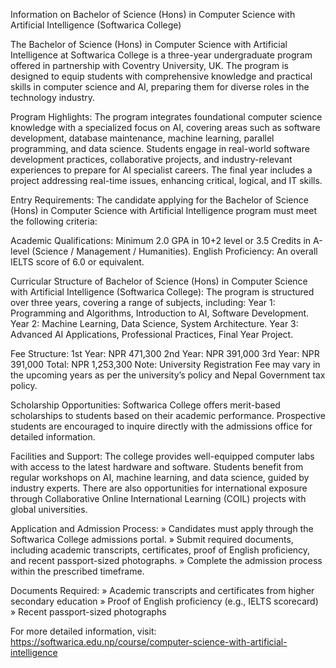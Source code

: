 Information on Bachelor of Science (Hons) in Computer Science with Artificial Intelligence (Softwarica College)

The Bachelor of Science (Hons) in Computer Science with Artificial Intelligence at Softwarica College is a three-year undergraduate program offered in partnership with Coventry University, UK. The program is designed to equip students with comprehensive knowledge and practical skills in computer science and AI, preparing them for diverse roles in the technology industry.

Program Highlights:
The program integrates foundational computer science knowledge with a specialized focus on AI, covering areas such as software development, database maintenance, machine learning, parallel programming, and data science. Students engage in real-world software development practices, collaborative projects, and industry-relevant experiences to prepare for AI specialist careers. The final year includes a project addressing real-time issues, enhancing critical, logical, and IT skills.

Entry Requirements:
The candidate applying for the Bachelor of Science (Hons) in Computer Science with Artificial Intelligence program must meet the following criteria:

Academic Qualifications:
Minimum 2.0 GPA in 10+2 level or 3.5 Credits in A-level (Science / Management / Humanities).
English Proficiency:
An overall IELTS score of 6.0 or equivalent.

Curricular Structure of Bachelor of Science (Hons) in Computer Science with Artificial Intelligence (Softwarica College):
The program is structured over three years, covering a range of subjects, including:
Year 1: Programming and Algorithms, Introduction to AI, Software Development.
Year 2: Machine Learning, Data Science, System Architecture.
Year 3: Advanced AI Applications, Professional Practices, Final Year Project.

Fee Structure:
1st Year: NPR 471,300
2nd Year: NPR 391,000
3rd Year: NPR 391,000
Total: NPR 1,253,300
Note: University Registration Fee may vary in the upcoming years as per the university’s policy and Nepal Government tax policy.

Scholarship Opportunities:
Softwarica College offers merit-based scholarships to students based on their academic performance. Prospective students are encouraged to inquire directly with the admissions office for detailed information.

Facilities and Support:
The college provides well-equipped computer labs with access to the latest hardware and software. Students benefit from regular workshops on AI, machine learning, and data science, guided by industry experts. There are also opportunities for international exposure through Collaborative Online International Learning (COIL) projects with global universities.

Application and Admission Process:
» Candidates must apply through the Softwarica College admissions portal.
» Submit required documents, including academic transcripts, certificates, proof of English proficiency, and recent passport-sized photographs.
» Complete the admission process within the prescribed timeframe.

Documents Required:
» Academic transcripts and certificates from higher secondary education
» Proof of English proficiency (e.g., IELTS scorecard)
» Recent passport-sized photographs

For more detailed information, visit: https://softwarica.edu.np/course/computer-science-with-artificial-intelligence